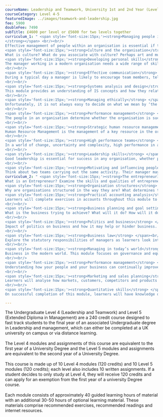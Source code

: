```yaml
---
courseName: Leadership and Teamwork, University 1st and 2nd Year (Level 4 and 5)
courseCategory: Level 4-5
featuredImage: ../images/teamwork-and-leadership.jpg
fee: 5900
doubleFee: 7490
subTitle: £4600 per level or £5600 for two levels together
curriculum_1: " <span style='font-size:15px;'><strong>Managing people in organisations
</strong></span> <br/><br/>
Effective management of people within an organisation is essential if the objectives of the organisation are to be achieved. People represent the single most important resource of the organisation and their needs must be understood and respected.<br/><br/>
<span style='font-size:15px;'><strong>Culture and the organisation</strong> </span> <br/><br/>
What is culture? What do you associate with culture? Perhaps art and music, perhaps values and beliefs, language and communication, behaviour – in fact, culture is a collection of all of these things. Terpstra and David (1991) define culture as ‘a learned, shared, interrelated set of symbols which unite and identify members of a society’.<br/><br/>
<span style='font-size:15px;'><strong>Developing personal skills</strong> </span><br/><br/>
The manager working in a modern organisation needs a wide range of skills. The manager needs to be able to work with people. This may involve a very wide range of skills in communication, leadership, encouraging teamwork, listening, and so on.
<br/><br/>
<span style='font-size:15px;'><strong>Effective communication</strong> </span><br/><br/>
During a typical day a manager is likely to encourage team members, tell them about a change in their future work or conditions, take part in a formal meeting, have an informal conversation at the water cooler or coffee machine, study a strategy planned by senior management, send e-mails to customers or suppliers, and search the Web.
<br/><br/>
<span style='font-size:15px;'><strong>Systems analysis and design</strong> </span><br/><br/>
This module provides an understanding of IS concepts and how they relate to organisation needs in respect of business processes and transformation of information.
<br/><br/>
<span style='font-size:15px;'><strong>Managing ethically</strong> </span><br/><br/>
Unfortunately, it is not always easy to decide on what we mean by ‘the right action’. For example, think of the company that produces excessive amounts of waste in its factory. Closing the factory will harm the employees and shareholders, and will reduce the amount of money available in the local community. Keeping it open without reducing waste will damage the environment for local people and for future generations.
<br/><br/>
<span style='font-size:15px;'><strong>Performance management</strong> </span><br/><br/>
The people in an organisation determine whether the organisation is successful or not. Think for a moment about any organisation – in doing this you will also be thinking about people. Every organisation has people within it, and the success of the organisation is largely due to those people.
<br/><br/>
<span style='font-size:15px;'><strong>Strategic human resource management</strong> </span><br/><br/>
Human Resource Management is the management of a key resource in the organisation – people. Without people there is a limit to what the organisation can achieve. The machines cannot operate without people to work them (even if they are automatic machines there needs to be a person who programmes them). The raw materials need to be turned into something that can be sold: this requires people. The computers need people to operate them.
<br/><br/>
<span style='font-size:15px;'><strong>High performance teams</strong> </span><br/><br/>
In a world of change, uncertainty and complexity, high performance in an organisation requires a blend of diverse skills and experiences. Organisations recognise that this blend is best achieved through team working.
<br/><br/>
<span style='font-size:15px;'><strong>Leadership skills</strong> </span><br/><br/>
Good leadership is essential for success in any organisation, whether private or public sector.  Today, rapid change, in the form of a constantly changing competitive environment, innovations in technology and changing economic conditions, have led to the realisation that leadership is a skill to be developed. 
<br/><br/>
<span style='font-size:15px;'><strong>Motivating and influencing people</strong> </span><br/><br/>
Think about two teams carrying out the same activity. Their manager may ask how a series of tasks will be completed to create a product or service. The manager can plan how the work will be done, make sure that the teams have all the right materials, explain everyone’s tasks and deadlines, and measure progress once they get started. However, the two teams will almost certainly not work at the same speed, not create output of the same quality, nor show the same attitude to their work.<br/><br/>"
curriculum_2: " <span style='font-size:15px;'><strong>The entrepreneurial manager</strong></span> <br/><br/>
What is an Entrepreneur? Examine the skills and qualities of entrepreneurship.<br/><br/>
<span style='font-size:15px;'><strong>Organisation structures</strong> </span> <br/><br/>
Why are organisations structured in the way they are? What determines the optimum structure and how does it differ between organisations? In this module, learners will look at the numerous models and theories that make up organisational structure.<br/><br/>
<span style='font-size:15px;'><strong>Practical accounting analysis</strong> </span><br/><br/>
Learners will complete exercises in accounts throughout this module to understand what they are telling us and the actions that analysis can precipitate.
<br/><br/>
<span style='font-size:15px;'><strong>Business planning and goal setting</strong> </span><br/><br/>
What is the business trying to achieve? What will it do? How will it do it? This module focuses on the creation of clear goals and clear plans to achieve a clear objective.
<br/><br/>
<span style='font-size:15px;'><strong>Politics and business</strong> </span><br/><br/>
Impact of politics on business and how it may help or hinder business. This module will educate learners on economic impact, exports and government support.
<br/><br/>
<span style='font-size:15px;'><strong>Business law</strong> </span><br/><br/>
Explore the statutory responsibilities of managers as learners look into the legalities of business and business executives.
<br/><br/>
<span style='font-size:15px;'><strong>Managing in today’s world</strong> </span><br/><br/>
Business in the modern world. This module focuses on governance and equality as a means to do right in business.
<br/><br/>
<span style='font-size:15px;'><strong>Performance management</strong> </span><br/><br/>
Understanding how your people and your business can continually improve together, learners will review reward structures, CPD, training and development to ensure high performance in business.
<br/><br/>
<span style='font-size:15px;'><strong>Marketing and sales planning</strong> </span><br/><br/>
Learners will analyse how markets, customers, competitors and products can come together in a cohesive plan.
<br/><br/>
<span style='font-size:15px;'><strong>Quantitative skills</strong> </span><br/><br/>
On successful completion of this module, learners will have knowledge of numeric exercises and will understand their use within the context of the business."

---
```

The Undergraduate Level 4 (Leadership and Teamwork) and Level 5 (Extended Diploma in Management) are a 240 credit course designed to fast track students to the final year of an associated Undergraduate degree in Leadership and management, which can either be completed at a UK university on campus or via distance learning.
<br/><br/>
The Level 4 modules and assignments of this course are equivalent to the first year of a University Degree and the Level 5 modules and assignments are equivalent to the second year of a University Degree.
<br/><br/>
This course is made up of 10 Level 4 modules (120 credits) and 10 Level 5 modules (120 credits); each level also includes 10 written assignments. If a student decides to only study at Level 4, they will receive 120 credits and can apply for an exemption from the first year of a university Degree course.
<br/><br/>
Each module consists of approximately 40 guided learning hours of material with an additional 30-50 hours of optional learning material. These materials comprise recommended exercises, recommended readings and internet resources.